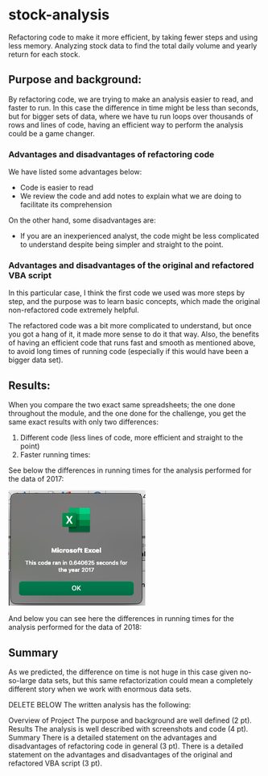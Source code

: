 # stock-analysis
Refactoring code to make it more efficient, by taking fewer steps and using less memory. Analyzing stock data to find the total daily volume and yearly return for each stock.

## Purpose and background:
By refactoring code, we are trying to make an analysis easier to read, and faster to run. 
In this case the difference in time might be less than seconds, but for bigger sets of data, where we have tu run loops over thousands of rows and lines of code, having an efficient way to perform the analysis could be a game changer.

### Advantages and disadvantages of refactoring code
We have listed some advantages below:
- Code is easier to read
- We review the code and add notes to explain what we are doing to facilitate its comprehension

On the other hand, some disadvantages are:
- If you are an inexperienced analyst, the code might be less complicated to understand despite being simpler and straight to the point.

### Advantages and disadvantages of the original and refactored VBA script
In this particular case, I think the first code we used was more steps by step, and the purpose was to learn basic concepts, which made the original non-refactored code extremely helpful.

The refactored code was a bit more complicated to understand, but once you got a hang of it, it made more sense to do it that way. Also, the benefits of having an efficient code that runs fast and smooth as mentioned above, to avoid long times of running code (especially if this would have been a bigger data set).

## Results:
When you compare the two exact same spreadsheets; the one done throughout the module, and the one done for the challenge, you get the same exact results with only two differences:
1. Different code (less lines of code, more efficient and straight to the point)
2. Faster running times:

See below the differences in running times for the analysis performed for the data of 2017:

![Alt text](https://github.com/sofiwolfes/stock-analysis/blob/main/Resources/VBA_Challenge_2017.png)

And below you can see here the differences in running times for the analysis performed for the data of 2018:



## Summary
As we predicted, the difference on time is not huge in this case given no-so-large data sets, but this same refactorization could mean a completely different story when we work with enormous data sets.






DELETE BELOW
The written analysis has the following:

Overview of Project
The purpose and background are well defined (2 pt).
Results
The analysis is well described with screenshots and code (4 pt).
Summary
There is a detailed statement on the advantages and disadvantages of refactoring code in general (3 pt).
There is a detailed statement on the advantages and disadvantages of the original and refactored VBA script (3 pt).
